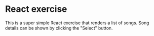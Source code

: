 # React exercise

This is a super simple React exercise that renders a list of songs. Song details can be shown by clicking the "Select" button.
